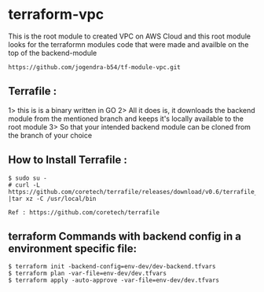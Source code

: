 # terraform-vpc

This is the root module to created VPC on AWS Cloud and this root module looks for the terraformn modules code that were made and availble on the top of the backend-module

`https://github.com/jogendra-b54/tf-module-vpc.git`


## Terrafile :

1> this is is a binary written in GO
2> All it does is, it downloads the backend module from the mentioned branch and keeps it's locally available to the root module 
3> So that your intended backend module can be cloned from the branch of your choice

## How to Install Terrafile :

```
$ sudo su -
# curl -L https://github.com/coretech/terrafile/releases/download/v0.6/terrafile_0.6_Linux_x86_64.tar.gz |tar xz -C /usr/local/bin

Ref : https://github.com/coretech/terrafile 
```


## terraform Commands with backend config in a environment specific file:

```
$ terraform init -backend-config=env-dev/dev-backend.tfvars
$ terraform plan -var-file=env-dev/dev.tfvars
$ terraform apply -auto-approve -var-file=env-dev/dev.tfvars
```